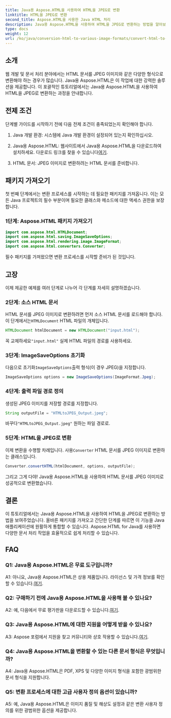 ```yaml
---
title: Java용 Aspose.HTML을 사용하여 HTML을 JPEG로 변환
linktitle: HTML을 JPEG로 변환
second_title: Aspose.HTML을 사용한 Java HTML 처리
description: Java용 Aspose.HTML을 사용하여 HTML을 JPEG로 변환하는 방법을 알아보세요. 원활한 문서 처리를 위한 단계별 가이드입니다.
type: docs
weight: 12
url: /ko/java/conversion-html-to-various-image-formats/convert-html-to-jpeg/
---
```

## 소개

웹 개발 및 문서 처리 분야에서는 HTML 문서를 JPEG 이미지와 같은 다양한 형식으로 변환해야 하는 경우가 많습니다. Java용 Aspose.HTML은 이 작업에 대한 강력한 솔루션을 제공합니다. 이 포괄적인 튜토리얼에서는 Java용 Aspose.HTML을 사용하여 HTML을 JPEG로 변환하는 과정을 안내합니다. 

## 전제 조건

단계별 가이드를 시작하기 전에 다음 전제 조건이 충족되었는지 확인해야 합니다.

1. Java 개발 환경: 시스템에 Java 개발 환경이 설정되어 있는지 확인하십시오.

2.  Java용 Aspose.HTML: 웹사이트에서 Java용 Aspose.HTML을 다운로드하여 설치하세요. 다운로드 링크를 찾을 수 있습니다[여기](https://releases.aspose.com/html/java/).

3. HTML 문서: JPEG 이미지로 변환하려는 HTML 문서를 준비합니다.

## 패키지 가져오기

첫 번째 단계에서는 변환 프로세스를 시작하는 데 필요한 패키지를 가져옵니다. 이는 모든 Java 프로젝트의 필수 부분이며 필요한 클래스와 메소드에 대한 액세스 권한을 보장합니다.

### 1단계: Aspose.HTML 패키지 가져오기

```java
import com.aspose.html.HTMLDocument;
import com.aspose.html.saving.ImageSaveOptions;
import com.aspose.html.rendering.image.ImageFormat;
import com.aspose.html.converters.Converter;
```

필수 패키지를 가져왔으면 변환 프로세스를 시작할 준비가 된 것입니다.

## 고장

이제 제공한 예제를 여러 단계로 나누어 각 단계를 자세히 설명하겠습니다.

### 2단계: 소스 HTML 문서

 HTML 문서를 JPEG 이미지로 변환하려면 먼저 소스 HTML 문서를 로드해야 합니다. 이 단계에서는`HTMLDocument` HTML 파일의 개체입니다.

```java
HTMLDocument htmlDocument = new HTMLDocument("input.html");
```

 꼭 교체하세요`"input.html"` 실제 HTML 파일의 경로를 사용하세요.

### 3단계: ImageSaveOptions 초기화

 다음으로 초기화`ImageSaveOptions`출력 형식(이 경우 JPEG)을 지정합니다.

```java
ImageSaveOptions options = new ImageSaveOptions(ImageFormat.Jpeg);
```

### 4단계: 출력 파일 경로 정의

생성된 JPEG 이미지를 저장할 경로를 지정합니다.

```java
String outputFile = "HTMLtoJPEG_Output.jpeg";
```

 바꾸다`"HTMLtoJPEG_Output.jpeg"` 원하는 파일 경로로.

### 5단계: HTML을 JPEG로 변환

 이제 변환을 수행할 차례입니다. 사용`Converter` HTML 문서를 JPEG 이미지로 변환하는 클래스입니다.

```java
Converter.convertHTML(htmlDocument, options, outputFile);
```

그리고 그게 다야! Java용 Aspose.HTML을 사용하여 HTML 문서를 JPEG 이미지로 성공적으로 변환했습니다.

## 결론

이 튜토리얼에서는 Java용 Aspose.HTML을 사용하여 HTML을 JPEG로 변환하는 방법을 보여주었습니다. 올바른 패키지를 가져오고 간단한 단계를 따르면 이 기능을 Java 애플리케이션에 원활하게 통합할 수 있습니다. Aspose.HTML for Java를 사용하면 다양한 문서 처리 작업을 효율적으로 쉽게 처리할 수 있습니다.

## FAQ

### Q1: Java용 Aspose.HTML은 무료 도구입니까?

 A1: 아니요, Java용 Aspose.HTML은 상용 제품입니다. 라이선스 및 가격 정보를 확인할 수 있습니다.[여기](https://purchase.aspose.com/buy).

### Q2: 구매하기 전에 Java용 Aspose.HTML을 사용해 볼 수 있나요?

 A2: 예, 다음에서 무료 평가판을 다운로드할 수 있습니다.[여기](https://releases.aspose.com/html/java).

### Q3: Java용 Aspose.HTML에 대한 지원을 어떻게 받을 수 있나요?

A3: Aspose 포럼에서 지원을 찾고 커뮤니티와 상호 작용할 수 있습니다.[여기](https://forum.aspose.com/).

### Q4: Java용 Aspose.HTML을 변환할 수 있는 다른 문서 형식은 무엇입니까?

A4: Java용 Aspose.HTML은 PDF, XPS 및 다양한 이미지 형식을 포함한 광범위한 문서 형식을 지원합니다.

### Q5: 변환 프로세스에 대한 고급 사용자 정의 옵션이 있습니까?

A5: 예, Java용 Aspose.HTML은 이미지 품질 및 해상도 설정과 같은 변환 사용자 정의를 위한 광범위한 옵션을 제공합니다.